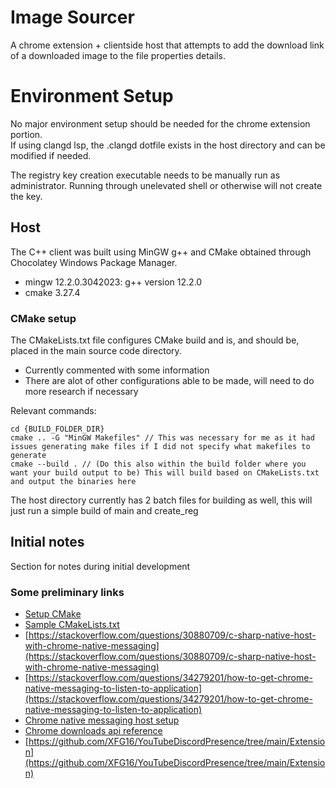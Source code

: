 # Image Sourcer
A chrome extension + clientside host that attempts to add the download link of a downloaded image to the file properties details.

# Environment Setup
No major environment setup should be needed for the chrome extension portion.  
If using clangd lsp, the .clangd dotfile exists in the host directory and can be modified if needed.  

The registry key creation executable needs to be manually run as administrator. Running through unelevated shell or otherwise will not create the key.

## Host
The C++ client was built using MinGW g++ and CMake obtained through Chocolatey Windows Package Manager.
- mingw 12.2.0.3042023: g++ version 12.2.0
- cmake 3.27.4

### CMake setup
The CMakeLists.txt file configures CMake build and is, and should be, placed in the main source code directory.  
- Currently commented with some information
- There are alot of other configurations able to be made, will need to do more research if necessary

Relevant commands:
```shell
cd {BUILD_FOLDER_DIR}
cmake .. -G "MinGW Makefiles" // This was necessary for me as it had issues generating make files if I did not specify what makefiles to generate
cmake --build . // (Do this also within the build folder where you want your build output to be) This will build based on CMakeLists.txt and output the binaries here
```

The host directory currently has 2 batch files for building as well, this will just run a simple build of main and create_reg

## Initial notes
Section for notes during initial development

### Some preliminary links
- [Setup CMake](https://preshing.com/20170511/how-to-build-a-cmake-based-project/)
- [Sample CMakeLists.txt](https://cliutils.gitlab.io/modern-cmake/chapters/basics/example.html)
- [https://stackoverflow.com/questions/30880709/c-sharp-native-host-with-chrome-native-messaging](https://stackoverflow.com/questions/30880709/c-sharp-native-host-with-chrome-native-messaging)
- [https://stackoverflow.com/questions/34279201/how-to-get-chrome-native-messaging-to-listen-to-application](https://stackoverflow.com/questions/34279201/how-to-get-chrome-native-messaging-to-listen-to-application)
- [Chrome native messaging host setup](https://developer.chrome.com/docs/extensions/mv3/nativeMessaging/#native-messaging-host)
- [Chrome downloads api reference](https://developer.chrome.com/docs/extensions/reference/downloads/)
- [https://github.com/XFG16/YouTubeDiscordPresence/tree/main/Extension](https://github.com/XFG16/YouTubeDiscordPresence/tree/main/Extension)
